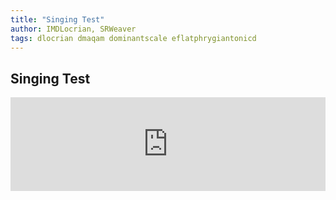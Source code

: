 ```yaml
---
title: "Singing Test"
author: IMDLocrian, SRWeaver
tags: dlocrian dmaqam dominantscale eflatphrygiantonicd
---
```

## Singing Test
<iframe scrolling="no" id="hearthis_at_track_10227108" width="100%" height="150" src="https://app.hearthis.at/embed/10227108/transparent_black/?hcolor=c7b818&color=5267f0&style=2&block_size=2&block_space=1&background=1&waveform=0&cover=0&autoplay=0&css=" frameborder="0" allowtransparency allow="autoplay"><p>Listen to <a href="https://hearthis.at/sarah-rebecca-weaver/singingtest/" target="_blank">Singing Test</a> <span>by</span><a href="https://hearthis.at/sarah-rebecca-weaver/" target="_blank" >Sarah Rebecca Weaver</a> <span>on</span> <a href="https://hearthis.at/" target="_blank">hearthis.at</a></p></iframe>

